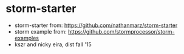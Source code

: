 # storm-starter

* storm-starter from: https://github.com/nathanmarz/storm-starter
* storm example from: https://github.com/stormprocessor/storm-examples
* kszr and nicky eira, dist fall '15

